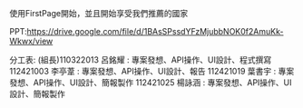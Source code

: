 使用FirstPage開始，並且開始享受我們推薦的國家

PPT:https://drive.google.com/file/d/1BAsSPssdYFzMjubbNOK0f2AmuKk-Wkwx/view


分工表:
(組長)110322013 呂銘耀 : 專案發想、API操作、UI設計、程式撰寫
112421003 李亭葦 : 專案發想、API操作、UI設計、報告
112421019 葉書宇 : 專案發想、API操作、UI設計、簡報製作
112421025 楊詠涵 : 專案發想、API操作、UI設計、簡報製作
